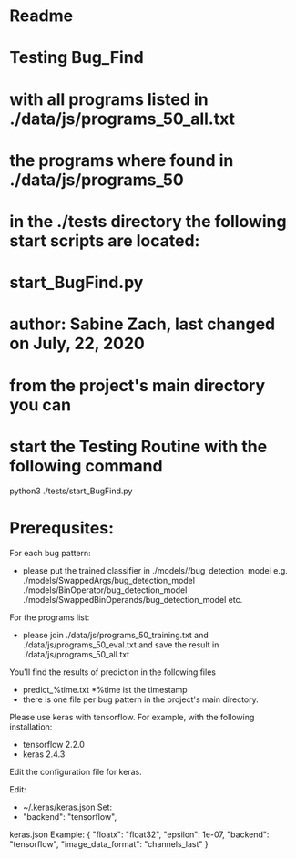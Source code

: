 # Readme 
# Testing Bug_Find
# with all programs listed in ./data/js/programs_50_all.txt
# the programs where found in ./data/js/programs_50
# 
# in the ./tests directory the following start scripts are located:
#
# start_BugFind.py
# 
#
# author: Sabine Zach, last changed on July, 22, 2020

# from the project's main directory you can
# start the Testing Routine with the following command

python3 ./tests/start_BugFind.py

# Prerequsites:

For each bug pattern:

 * please put the trained classifier in
   ./models/<bugpattern>/bug_detection_model
   e.g.
   ./models/SwappedArgs/bug_detection_model
   ./models/BinOperator/bug_detection_model
   ./models/SwappedBinOperands/bug_detection_model
   etc.

For the programs list:

  * please join ./data/js/programs_50_training.txt
     and        ./data/js/programs_50_eval.txt
    and save the result in
                ./data/js/programs_50_all.txt

You'll find the results of prediction in the following files
  * predict_%time.txt    *%time ist the timestamp
  * there is one file per bug pattern
in the project's main directory.

Please use keras with tensorflow. For example, with the following installation:
  * tensorflow 2.2.0 
  * keras 2.4.3 

Edit the configuration file for keras.

Edit:
  * ~/.keras/keras.json
Set:
  * "backend": "tensorflow",

keras.json Example:
  {
      "floatx": "float32",
      "epsilon": 1e-07,
      "backend": "tensorflow",
      "image_data_format": "channels_last"
  }
